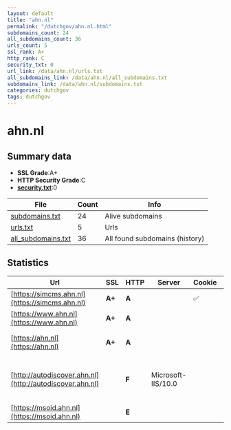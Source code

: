 ```yaml
---
layout: default
title: "ahn.nl"
permalink: "/dutchgov/ahn.nl.html"
subdomains_count: 24
all_subdomains_count: 36
urls_count: 5
ssl_rank: A+
http_rank: C
security_txt: 0
url_link: /data/ahn.nl/urls.txt
all_subdomains_link: /data/ahn.nl/all_subdomains.txt
subdomains_link: /data/ahn.nl/subdomains.txt
categories: dutchgov
tags: dutchgov
---
```



# ahn.nl
## Summary data


 - **SSL Grade**:A+
 - **HTTP Security Grade**:C
 - **[security.txt](https://www.digitaleoverheid.nl/nieuws/standaard-security-txt-nu-verplicht-voor-overheid/)**:0


| File       | Count | Info |
|------------|-------|------|
|[subdomains.txt](/DutchGovScope/data/ahn.nl/subdomains.txt)|24|Alive subdomains|
|[urls.txt](/DutchGovScope/data/ahn.nl/urls.txt)|5|Urls|
|[all_subdomains.txt](/DutchGovScope/data/ahn.nl/all_subdomains.txt)|36|All found subdomains (history)|


## Statistics


| Url | SSL | HTTP | Server | Cookie | HSTS | CORS | CTO | CSP | XFO | XXP | RP |FP| Tech |Title |
|--------|-------|-------|------|------|------|------|------|------|------|------|------|------|------|------|
|[https://simcms.ahn.nl](https://simcms.ahn.nl)| **A+**| **A**||:white_check_mark: |:white_check_mark: | | |:warning: | :white_check_mark: | | :white_check_mark: | |HSTS|403 Forbidden|
|[https://www.ahn.nl](https://www.ahn.nl)| **A+**| **A**|| |:white_check_mark: | | |:warning: | :white_check_mark: | | :white_check_mark: | |HSTS|403 Forbidden|
|[https://ahn.nl](https://ahn.nl)| **A+**| **A**|| |:white_check_mark: | | |:warning: | :white_check_mark: | | :white_check_mark: | |HSTS|301 Moved Perman...|
|[http://autodiscover.ahn.nl](http://autodiscover.ahn.nl)| | **F**|Microsoft-IIS/10.0| | | | | | | | :white_check_mark: | |IIS:10.0 Microsoft ASP.NET Windows Server||
|[https://msoid.ahn.nl](https://msoid.ahn.nl)| | **E**|| | | | | | | | :white_check_mark: | ||Object moved|

